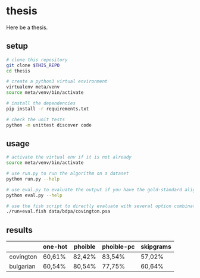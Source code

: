 # thesis

Here be a thesis.


## setup

```bash
# clone this repository
git clone $THIS_REPO
cd thesis

# create a python3 virtual environment
virtualenv meta/venv
source meta/venv/bin/activate

# install the dependencies
pip install -r requirements.txt

# check the unit tests
python -m unittest discover code
```


## usage

```bash
# activate the virtual env if it is not already
source meta/venv/bin/activate

# use run.py to run the algorithm on a dataset
python run.py --help

# use eval.py to evaluate the output if you have the gold-standard alignments
python eval.py --help

# use the fish script to directly evaluate with several option combinations
./run+eval.fish data/bdpa/covington.psa
```


## results

|           | one-hot | phoible | phoible-pc | skipgrams |
|-----------|---------|---------|------------|-----------|
| covington |  60,61% |  82,42% |     83,54% |    57,02% |
| bulgarian |  60,54% |  80,54% |     77,75% |    60,64% |
